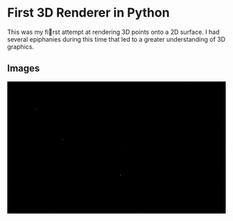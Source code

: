 # First 3D Renderer in Python

This was my first attempt at rendering 3D points onto a 2D surface. I had several epiphanies during this time that led to a greater understanding of 3D graphics.

## Images

![](imgs/Space.png)